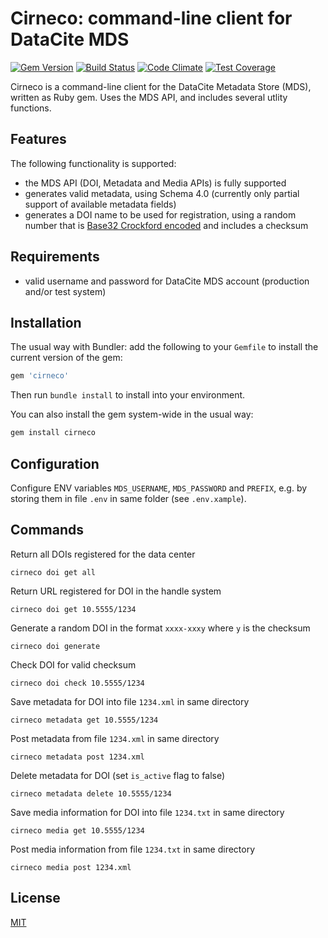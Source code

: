 # Cirneco: command-line client for DataCite MDS

[![Gem Version](https://badge.fury.io/rb/cirneco.svg)](https://badge.fury.io/rb/cirneco)
[![Build Status](https://travis-ci.org/datacite/cirneco.svg?branch=master)](https://travis-ci.org/datacite/cirneco)
[![Code Climate](https://codeclimate.com/github/datacite/cirneco/badges/gpa.svg)](https://codeclimate.com/github/datacite/cirneco)
[![Test Coverage](https://codeclimate.com/github/datacite/cirneco/badges/coverage.svg)](https://codeclimate.com/github/datacite/cirneco/coverage)

Cirneco is a command-line client for the DataCite Metadata Store (MDS), written as Ruby gem. Uses the MDS API, and includes several utlity functions.

## Features

The following functionality is supported:

* the MDS API (DOI, Metadata and Media APIs) is fully supported
* generates valid metadata, using Schema 4.0 (currently only partial support of available metadata fields)
* generates a DOI name to be used for registration, using a random number that is [Base32 Crockford encoded](https://github.com/levinalex/base32) and includes a checksum

## Requirements

* valid username and password for DataCite MDS account (production and/or test system)

## Installation

The usual way with Bundler: add the following to your `Gemfile` to install the current version of the gem:

```ruby
gem 'cirneco'
```

Then run `bundle install` to install into your environment.

You can also install the gem system-wide in the usual way:

```bash
gem install cirneco
```

## Configuration

Configure ENV variables `MDS_USERNAME`, `MDS_PASSWORD` and `PREFIX`, e.g. by storing them in file `.env` in same folder (see `.env.xample`).

## Commands

Return all DOIs registered for the data center
```
cirneco doi get all
```

Return URL registered for DOI in the handle system
```
cirneco doi get 10.5555/1234
```

Generate a random DOI in the format `xxxx-xxxy` where `y` is the checksum
```
cirneco doi generate
```

Check DOI for valid checksum
```
cirneco doi check 10.5555/1234
```

Save metadata for DOI into file `1234.xml` in same directory
```
cirneco metadata get 10.5555/1234
```

Post metadata from file `1234.xml` in same directory
```
cirneco metadata post 1234.xml
```

Delete metadata for DOI (set `is_active` flag to false)
```
cirneco metadata delete 10.5555/1234
```

Save media information for DOI into file `1234.txt` in same directory
```
cirneco media get 10.5555/1234
```

Post media information from file `1234.txt` in same directory
```
cirneco media post 1234.xml
```

## License

[MIT](license.md)
